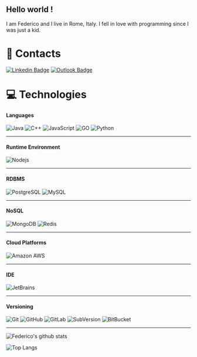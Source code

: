 ## Hello world !

I am Federico and I live in Rome, Italy. I fell in love with programming since I was just a kid.

# 📔  Contacts

[![Linkedin Badge](https://img.shields.io/badge/-Federico%20Serini-blue?style=for-the-badge&logo=Linkedin&logoColor=white&link=https://www.linkedin.com/in/federico-serini-0a5013122/)](https://www.linkedin.com/in/federico-serini-0a5013122/)
[![Outlook Badge](https://img.shields.io/badge/-fede.serini95@live.it-blue?style=for-the-badge&logo=microsoft-outlook&logoColor=white&link=mailto:fede.serini95@live.it)](mailto:fede.serini95@live.it)

# 💻 Technologies


#### Languages 
![Java](https://img.shields.io/badge/-java-E34A86?style=for-the-badge&logo=java)
![C++](https://img.shields.io/badge/-C++-00599C?style=for-the-badge&logo=c)
![JavaScript](https://img.shields.io/badge/-JavaScript-black?style=for-the-badge&logo=javascript)
![GO](https://img.shields.io/badge/-Go-03363D?style=for-the-badge&logo=Go)
![Python](https://img.shields.io/badge/-Python-black?style=for-the-badge&logo=Python)

---

#### Runtime Environment
![Nodejs](https://img.shields.io/badge/-Nodejs-black?style=for-the-badge&logo=Node.js)

---

#### RDBMS
![PostgreSQL](https://img.shields.io/badge/-PostgreSQL-336791?style=for-the-badge&logo=postgresql)
![MySQL](https://img.shields.io/badge/-MySQL-grey?style=for-the-badge&logo=mysql)

---

#### NoSQL
![MongoDB](https://img.shields.io/badge/-MongoDB-black?style=for-the-badge&logo=mongodb)
![Redis](https://img.shields.io/badge/-Redis-black?style=for-the-badge&logo=Redis)

---

#### Cloud Platforms

![Amazon AWS](https://img.shields.io/badge/Amazon%20AWS-232F3E?style=for-the-badge&logo=amazon-aws)

---

#### IDE
![JetBrains](https://img.shields.io/badge/-JetBrains-black?style=for-the-badge&logo=jetbrains)

---

#### Versioning
![Git](https://img.shields.io/badge/-Git-black?style=for-the-badge&logo=git)
![GitHub](https://img.shields.io/badge/-GitHub-181717?style=for-the-badge&logo=github)
![GitLab](https://img.shields.io/badge/-GitLab-FCA121?style=for-the-badge&logo=gitlab)
![SubVersion](https://img.shields.io/badge/-SubVersion-000000?style=for-the-badge&logo=subversion)
![BitBucket](https://img.shields.io/badge/-BitBucket-darkblue?style=for-the-badge&logo=bitbucket)

---

![Federico's github stats](https://github-readme-stats.vercel.app/api?username=FedericoSerini&count_private=true&show_icons=true&theme=cobalt&include_all_commits=true)  

![Top Langs](https://github-readme-stats.vercel.app/api/top-langs/?username=FedericoSerini&theme=cobalt&langs_count=10)
